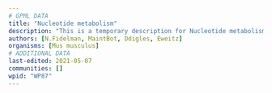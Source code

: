 ```yaml
---
# GPML DATA
title: "Nucleotide metabolism"
description: "This is a temporary description for Nucleotide metabolism"
authors: [N.Fidelman, MaintBot, Ddigles, Eweitz]
organisms: [Mus musculus]
# ADDITIONAL DATA
last-edited: 2021-05-07
communities: []
wpid: "WP87"
---
```

